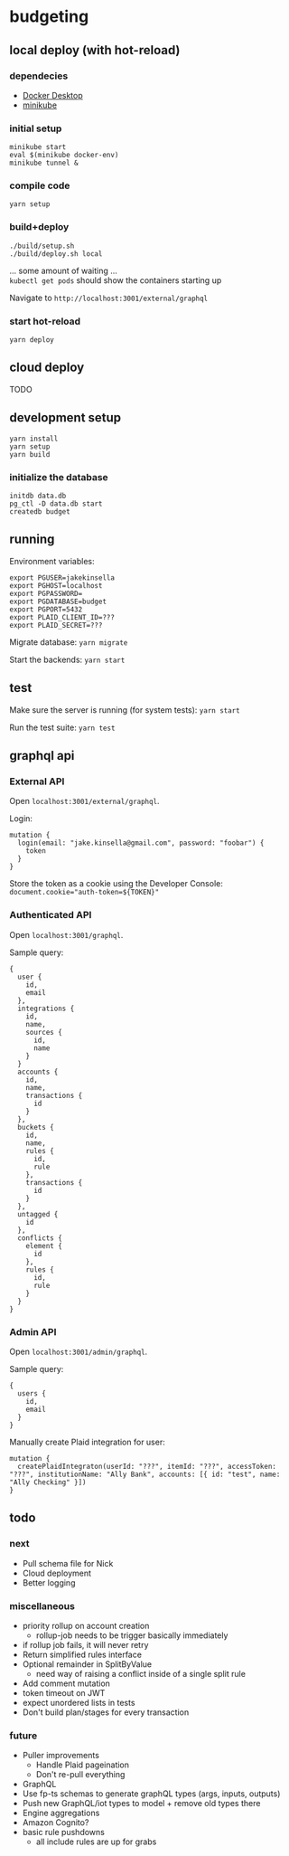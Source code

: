 # budgeting

## local deploy (with hot-reload)

### dependecies
 - [Docker Desktop](https://www.docker.com/products/docker-desktop/)
 - [minikube](https://minikube.sigs.k8s.io/docs/)

### initial setup

`minikube start`  
`eval $(minikube docker-env)`  
`minikube tunnel &`

### compile code  
`yarn setup`  

### build+deploy
`./build/setup.sh`  
`./build/deploy.sh local`  
  
... some amount of waiting ...  
`kubectl get pods` should show the containers starting up  
  
Navigate to `http://localhost:3001/external/graphql`  

### start hot-reload
`yarn deploy`

## cloud deploy
TODO

## development setup
`yarn install`  
`yarn setup`  
`yarn build`  

### initialize the database
`initdb data.db`  
`pg_ctl -D data.db start`  
`createdb budget`  

## running

Environment variables:
```
export PGUSER=jakekinsella
export PGHOST=localhost
export PGPASSWORD=
export PGDATABASE=budget
export PGPORT=5432
export PLAID_CLIENT_ID=???
export PLAID_SECRET=???
```

Migrate database:
`yarn migrate`

Start the backends:
`yarn start`

## test
Make sure the server is running (for system tests):
`yarn start`

Run the test suite:
`yarn test`

## graphql api
### External API
Open `localhost:3001/external/graphql`.

Login:
```
mutation {
  login(email: "jake.kinsella@gmail.com", password: "foobar") {
    token
  }
}
```

Store the token as a cookie using the Developer Console:
`document.cookie="auth-token=${TOKEN}"`

### Authenticated API
Open `localhost:3001/graphql`.

Sample query:
```
{
  user {
    id,
    email
  },
  integrations {
    id,
    name,
    sources {
      id,
      name
    }
  }
  accounts {
    id,
    name,
    transactions {
      id
    }
  },
  buckets {
    id,
    name,
    rules {
      id,
      rule
    },
    transactions {
      id
    }
  },
  untagged {
    id
  },
  conflicts {
    element {
      id
    },
    rules {
      id,
      rule
    }
  }
}
```

### Admin API
Open `localhost:3001/admin/graphql`.

Sample query:
```
{
  users {
    id,
    email
  }
}
```

Manually create Plaid integration for user:
```
mutation {
  createPlaidIntegraton(userId: "???", itemId: "???", accessToken: "???", institutionName: "Ally Bank", accounts: [{ id: "test", name: "Ally Checking" }])
}
```

## todo

### next
 - Pull schema file for Nick
 - Cloud deployment
 - Better logging

### miscellaneous
 - priority rollup on account creation
   - rollup-job needs to be trigger basically immediately
 - if rollup job fails, it will never retry
 - Return simplified rules interface
 - Optional remainder in SplitByValue
   - need way of raising a conflict inside of a single split rule
 - Add comment mutation
 - token timeout on JWT
 - expect unordered lists in tests
 - Don't build plan/stages for every transaction

### future
  - Puller improvements
    - Handle Plaid pageination
    - Don't re-pull everything
  - GraphQL
   - Use fp-ts schemas to generate graphQL types (args, inputs, outputs)
   - Push new GraphQL/iot types to model + remove old types there
 - Engine aggregations
 - Amazon Cognito?
 - basic rule pushdowns
   - all include rules are up for grabs
